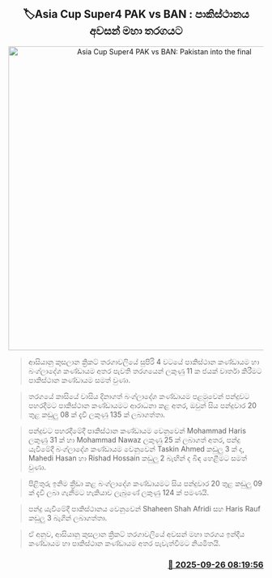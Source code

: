 <p align='center'><b><h2 align='center' title='Asia Cup Super4 PAK vs BAN: Pakistan into the final'>🏷Asia Cup Super4 PAK vs BAN : පාකිස්ථානය අවසන් මහා තරගයට</h2></b></p>
<p align='center'><img src='https://helakuru.sgp1.cdn.digitaloceanspaces.com/esana/images/lib/asia-cup-2025-n.jpg' width='600' alt='Asia Cup Super4 PAK vs BAN: Pakistan into the final'></p>

> ආසියානු කුසලාන ක්‍රිකට් තරගාවලියේ සුපිරි 4 වටයේ පාකිස්ථාන කණ්ඩායම හා බංග්ලාදේශ කණ්ඩායම අතර පැවති තරගයෙන් ලකුණු 11 ක ජයක් වාර්තා කිරීමට පාකිස්ථාන කණ්ඩායම සමත් වුණා.

> තරගයේ කාසියේ වාසිය දිනාගත් බංග්ලාදේශ කණ්ඩායම පළමුවෙන් පන්දුවට පහරදීමට පාකිස්ථාන කණ්ඩායමට ආරාධනා කළ අතර, ඔවුන් සිය පන්දුවාර 20 තුළ කඩුලු 08 ක් දැවී ලකුණු 135 ක් ලබාගත්තා.

> පන්දුවට පහරදීමේදී පාකිස්ථාන කණ්ඩායම වෙනුවෙන් Mohammad Haris ලකුණු 31 ක් හා Mohammad Nawaz ලකුණු 25 ක් ලබාගත් අතර, පන්දු යැවීමේදී බංග්ලාදේශ කණ්ඩායම වෙනුවෙන් Taskin Ahmed කඩුලු 3 ක් ද, Mahedi Hasan හා Rishad Hossain කඩුලු 2 බැඟින් ද බිඳ හෙළීමට සමත් වුණා.

> පිළිතුරු ඉනිම ක්‍රීඩා කළ බංග්ලාදේශ කණ්ඩායමට සිය පන්දුවාර 20 තුළ කඩුලු 09 ක් දැවී ලබා ගැනීමට හැකියාව ලැබුණේ ලකුණු 124 ක් පමණයි.

> පන්දු යැවීමේදී පාකිස්ථානය ‍වෙනුවෙන් Shaheen Shah Afridi සහ Haris Rauf කඩුලු 3 බැගින් ලබාගත්තා.

> ඒ අනුව, ආසියානු කුසලාන ක්‍රිකට් තරගාවලියේ අවසන් මහා තරගය ඉන්දීය කණ්ඩායම හා පාකිස්ථාන කණ්ඩායම අතර පැවැත්වීමට නියමිතයි.



<h3 align='right'><a href='https://www.helakuru.lk/esana/p/113979/'>📅 2025-09-26 08:19:56</a></h3>
